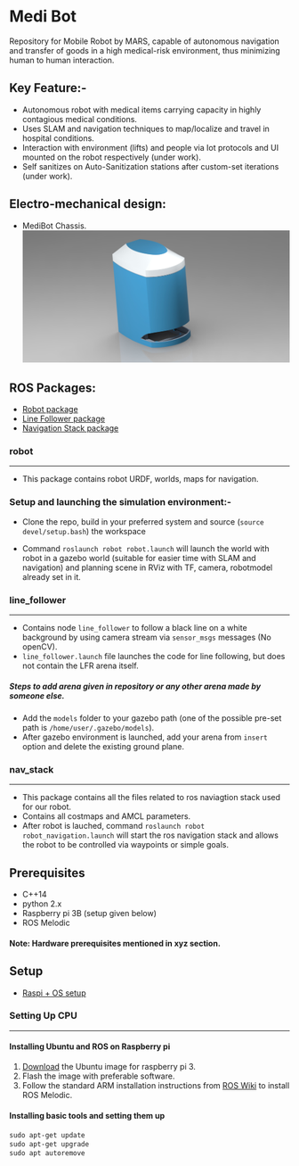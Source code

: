 # Medi Bot
Repository for Mobile Robot by MARS, capable of autonomous navigation and transfer of goods in a high medical-risk environment, thus minimizing human to human interaction.

## Key Feature:-
* Autonomous robot with medical items carrying capacity in highly contagious medical conditions.
* Uses SLAM and navigation techniques to map/localize and travel in hospital conditions.
* Interaction with environment (lifts) and people via Iot protocols and UI mounted on the robot respectively (under work).
* Self sanitizes on Auto-Sanitization stations after custom-set iterations (under work).

## Electro-mechanical design:

* MediBot Chassis.
![Image alt text](media/MediBot.jpg?raw=true "MediBot Chassis")


## ROS Packages:
* [Robot package](#robot)
* [Line Follower package](#line_follower)
* [Navigation Stack package](#nav_stack)

### robot
------------------
* This package contains robot URDF, worlds, maps for navigation. 

### Setup and launching the simulation environment:-

* Clone the repo, build in your preferred system and source (`source devel/setup.bash`) the workspace

* Command `roslaunch robot robot.launch` will launch the world with robot in a gazebo world (suitable for easier time with SLAM and navigation) and planning scene in RViz with TF, camera, robotmodel already set in it.

### line_follower
-----------------
* Contains node `line_follower` to follow a black line on a white background by using camera stream via `sensor_msgs` messages (No openCV).
* `line_follower.launch` file launches the code for line following, but does not contain the LFR arena itself.
##### Steps to add arena given in repository or any other arena made by someone else.
* Add the `models` folder to your gazebo path (one of the possible pre-set path is `/home/user/.gazebo/models`).
* After gazebo environment is launched, add your arena from `insert` option and delete the existing ground plane.

### nav_stack
------------------
* This package contains all the files related to ros naviagtion stack used for our robot. 
* Contains all costmaps and AMCL parameters.
* After robot is lauched, command `roslaunch robot robot_navigation.launch` will start the ros navigation stack and allows the robot to be controlled via waypoints or simple goals.

## Prerequisites
* C++14
* python 2.x
* Raspberry pi 3B (setup given below)
* ROS Melodic

#### Note: Hardware prerequisites mentioned in xyz section.

## Setup
* [Raspi + OS setup](#setting-up-cpu)


### Setting Up CPU
------------------
#### Installing Ubuntu and ROS on Raspberry pi
1) [Download](https://cdimage.ubuntu.com/releases/18.04/release/) the Ubuntu image for raspberry pi 3.
2) Flash the image with preferable software.
3) Follow the standard ARM installation instructions from [ROS Wiki](https://wiki.ros.org/melodic/Installation/Ubuntu) to install ROS Melodic.

#### Installing basic tools and setting them up
```
sudo apt-get update
sudo apt-get upgrade
sudo apt autoremove
```
